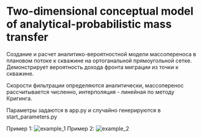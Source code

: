 # Two-dimensional conceptual model of analytical-probabilistic mass transfer

Создание и расчет аналитико-вероятностной модели массопереноса в плановом потоке к скважине на ортоганальной прямоугольной сетке. Демонстрирует вероятность дохода фронта миграции из точки к скважине.

Скорости фильтрации определяются аналитически, массоперенос рассчитывается численно, интерполяция - линейная по методу Кригинга.

Параметры задаются в app.py и случайно генерируются в start_parameters.py

Пример 1:
![example_1](https://github.com/SizNi/geol_mod/assets/115162848/2c36c35b-4d67-46c9-bf31-07578204e42a)
Пример 2:
![example_2](https://github.com/SizNi/geol_mod/assets/115162848/3fcf1e88-0e18-46ff-ad32-92228099dd01)
